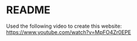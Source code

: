 # README

Used the following video to create this website: https://www.youtube.com/watch?v=MpFO4Zr0EPE



